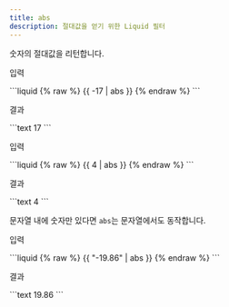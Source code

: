 ```yaml
---
title: abs
description: 절대값을 얻기 위한 Liquid 필터
---
```


숫자의 절대값을 리턴합니다.

<p class="code-label">입력</p>
```liquid
{% raw %}
{{ -17 | abs }}
{% endraw %}
```

<p class="code-label">결과</p>
```text
17
```

<p class="code-label">입력</p>
```liquid
{% raw %}
{{ 4 | abs }}
{% endraw %}
```

<p class="code-label">결과</p>
```text
4
```

문자열 내에 숫자만 있다면 `abs`는 문자열에서도 동작합니다.

<p class="code-label">입력</p>
```liquid
{% raw %}
{{ "-19.86" | abs }}
{% endraw %}
```

<p class="code-label">결과</p>
```text
19.86
```
